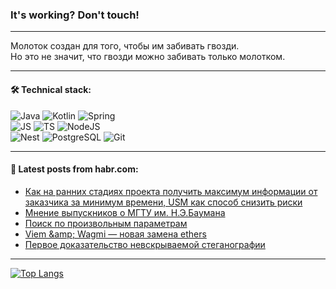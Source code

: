 ### It's working? Don't touch!

---
Молоток создан для того, чтобы им забивать гвозди. <br>
Но это не значит, что гвозди можно забивать только молотком.

---

#### 🛠️ Technical stack:

![Java](https://img.shields.io/badge/Java-informational?logo=Oracle&style=flat&logoColor=white&color=FF4500)
![Kotlin](https://img.shields.io/badge/Kotlin-informational?logo=Kotlin&style=flat&logoColor=white&color=774D97)
![Spring](https://img.shields.io/badge/SpringBoot-informational?logo=SpringBoot&style=flat&logoColor=white&color=6DB33F) <br>
![JS](https://img.shields.io/badge/JS-informational?logo=javaScript&style=flat&logoColor=black&color=F7Df1E)
![TS](https://img.shields.io/badge/TypeScript-informational?logo=typeScript&style=flat&logoColor=black&color=0667A8)
![NodeJS](https://img.shields.io/badge/NodeJS-informational?logo=node.js&style=flat&logoColor=white&color=70A760) <br>
![Nest](https://img.shields.io/badge/NestJS-informational?logo=NestJS&style=flat&logoColor=white&color=E0234E)
![PostgreSQL](https://img.shields.io/badge/PostgreSQL-informational?logo=PostgreSQL&style=flat&logoColor=white&color=DAA520)
![Git](https://img.shields.io/badge/Git-informational?logo=git&style=flat&logoColor=white&color=778899)

___

#### 💬 Latest posts from habr.com:

<!-- BLOG-POST-LIST:START -->
- [Как на ранних стадиях проекта получить максимум информации от заказчика за минимум времени, USM как способ снизить риски](https://habr.com/ru/articles/749854/?utm_source=habrahabr&utm_medium=rss&utm_campaign=749854)
- [Мнение выпускников о МГТУ им. Н.Э.Баумана](https://habr.com/ru/articles/749846/?utm_source=habrahabr&utm_medium=rss&utm_campaign=749846)
- [Поиск по произвольным параметрам](https://habr.com/ru/articles/749844/?utm_source=habrahabr&utm_medium=rss&utm_campaign=749844)
- [Viem &amp;amp; Wagmi — новая замена ethers](https://habr.com/ru/articles/749836/?utm_source=habrahabr&utm_medium=rss&utm_campaign=749836)
- [Первое доказательство невскрываемой стеганографии](https://habr.com/ru/companies/globalsign/articles/749834/?utm_source=habrahabr&utm_medium=rss&utm_campaign=749834)
<!-- BLOG-POST-LIST:END -->

---
[![Top Langs](https://github-readme-stats-git-master-advtsetting-gmailcom.vercel.app/api/top-langs/?username=zloylis&langs_count=10&hide_title=false&title_color=e6edf3&size_weight=0.5&count_weight=0.5&layout=compact&hide_border=true&theme=dracula)](https://github.com/zloylis)

<!-- ![GitHub stats](https://github-readme-stats-git-master-advtsetting-gmailcom.vercel.app/api?username=zloylis&show_icons=true&hide_border=true&theme=dracula&hide_title=true&include_all_commits=true&count_private=true&hide=contribs&hide_rank=true) -->
